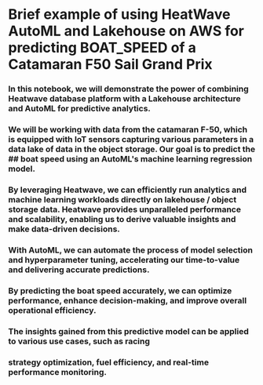 # Brief example of using HeatWave AutoML and Lakehouse on AWS for predicting BOAT_SPEED of a Catamaran F50 Sail Grand Prix

### In this notebook, we will demonstrate the power of combining Heatwave database platform with a Lakehouse architecture and AutoML for predictive analytics. 
### We will be working with data from the catamaran F-50, which is equipped with IoT sensors capturing various parameters in a data lake of data in the object storage. Our goal is to predict the ## boat speed using an AutoML's machine learning regression model.

### By leveraging Heatwave, we can efficiently run analytics and machine learning workloads directly on lakehouse / object storage data. Heatwave provides unparalleled performance and scalability, enabling us to derive valuable insights and make data-driven decisions. 
### With AutoML, we can automate the process of model selection and hyperparameter tuning, accelerating our time-to-value and delivering accurate predictions.

### By predicting the boat speed accurately, we can optimize performance, enhance decision-making, and improve overall operational efficiency. 
### The insights gained from this predictive model can be applied to various use cases, such as racing 
### strategy optimization, fuel efficiency, and real-time performance monitoring.
